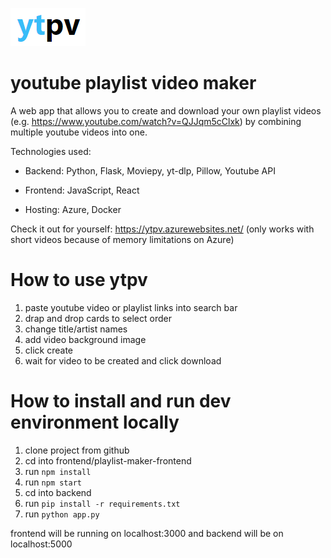 ![ytpv logo](/logo.PNG)

# youtube playlist video maker

A web app that allows you to create and download your own playlist videos (e.g. https://www.youtube.com/watch?v=QJJqm5cClxk) by combining multiple youtube videos into one.

Technologies used:

- Backend: Python, Flask, Moviepy, yt-dlp, Pillow, Youtube API

- Frontend: JavaScript, React

- Hosting: Azure, Docker

Check it out for yourself: https://ytpv.azurewebsites.net/ (only works with short videos because of memory limitations on Azure)

# How to use ytpv

1. paste youtube video or playlist links into search bar
2. drap and drop cards to select order
3. change title/artist names
4. add video background image
5. click create
6. wait for video to be created and click download

# How to install and run dev environment locally

1. clone project from github
2. cd into frontend/playlist-maker-frontend
3. run `npm install`
4. run `npm start`
5. cd into backend
6. run `pip install -r requirements.txt`
7. run `python app.py`

frontend will be running on localhost:3000 and backend will be on localhost:5000
